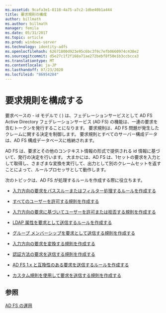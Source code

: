 ```yaml
---
ms.assetid: 9cafa3e1-8118-4a75-a7c2-1dbe40b1a444
title: 要求規則の構成
author: billmath
ms.author: billmath
manager: femila
ms.date: 05/31/2017
ms.topic: article
ms.prod: windows-server
ms.technology: identity-adfs
ms.openlocfilehash: 62671800d923e95c6bc3f9c7efb0660974c438e2
ms.sourcegitcommit: d5e27c1f2f168a71ae272bebf8f50e1b3ccbcca3
ms.translationtype: MT
ms.contentlocale: ja-JP
ms.lasthandoff: 07/23/2020
ms.locfileid: "86954284"
---
```

# <a name="configure-claim-rules"></a>要求規則を構成する

要求ベースの \- id モデルで \( \) は、フェデレーションサービスとして AD FS Active Directory フェデレーションサービス (AD FS) の機能は、一連の要求を含むトークンを発行することになります。 要求規則は、AD FS 問題が発生したクレームに関する決定を制御します。 要求規則とすべてのサーバー構成データは、AD FS 構成データベースに格納されます。  
  
AD FS は、要求とその他のコンテキスト情報の形式で提供される id 情報に基づいて、発行の決定を行います。 大まかには、AD FS は、1セットの要求を入力として取得し、さまざまな変換を実行して、出力として別のクレームセットを返すことによって、ルールプロセッサとして動作します。 

次のトピックは、AD FS が処理するルールを作成する際に役立ちます。 
  
-   [入力方向の要求をパススルーまたはフィルター処理するルールを作成する](Create-a-Rule-to-Pass-Through-or-Filter-an-Incoming-Claim.md)  
  
-   [すべてのユーザーを許可する規則を作成する](Create-a-Rule-to-Permit-All-Users.md)  
  
-   [入力方向の要求に基づいてユーザーを許可または拒否する規則を作成する](Create-a-Rule-to-Permit-or-Deny-Users-Based-on-an-Incoming-Claim.md)  
  
-   [LDAP 属性を要求として送信するルールを作成する](Create-a-Rule-to-Send-LDAP-Attributes-as-Claims.md)  
  
-   [グループ メンバーシップを要求として送信する規則を作成する](Create-a-Rule-to-Send-Group-Membership-as-a-Claim.md)  
  
-   [入力方向の要求を変換する規則を作成する](Create-a-Rule-to-Transform-an-Incoming-Claim.md)  
  
-   [認証方法の要求を送信する規則を作成する](Create-a-Rule-to-Send-an-Authentication-Method-Claim.md) 
-   [AD FS 1.x と互換性のある要求を送信するルールを作成する](Create-a-Rule-to-Send-an-AD-FS-1x-Compatible-Claim.md) 
  
-   [カスタム規則を使用して要求を送信する規則を作成する](Create-a-Rule-to-Send-Claims-Using-a-Custom-Rule.md)  

## <a name="see-also"></a>参照  
[AD FS の運用](../ad-fs-operations.md) 
